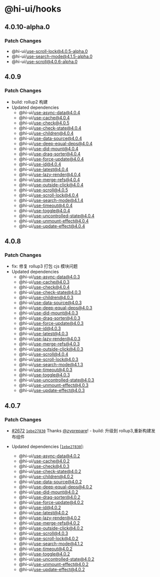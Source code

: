 # @hi-ui/hooks

## 4.0.10-alpha.0

### Patch Changes

- @hi-ui/use-scroll-lock@4.0.5-alpha.0
- @hi-ui/use-search-mode@4.1.5-alpha.0
- @hi-ui/use-scroll@4.0.6-alpha.0

## 4.0.9

### Patch Changes

- build: rollup2 构建
- Updated dependencies
  - @hi-ui/use-async-data@4.0.4
  - @hi-ui/use-cache@4.0.4
  - @hi-ui/use-check@4.0.5
  - @hi-ui/use-check-state@4.0.4
  - @hi-ui/use-children@4.0.4
  - @hi-ui/use-data-source@4.0.4
  - @hi-ui/use-deep-equal-deps@4.0.4
  - @hi-ui/use-did-mount@4.0.4
  - @hi-ui/use-drag-sorter@4.0.4
  - @hi-ui/use-force-update@4.0.4
  - @hi-ui/use-id@4.0.4
  - @hi-ui/use-latest@4.0.4
  - @hi-ui/use-lazy-render@4.0.4
  - @hi-ui/use-merge-refs@4.0.4
  - @hi-ui/use-outside-click@4.0.4
  - @hi-ui/use-scroll@4.0.5
  - @hi-ui/use-scroll-lock@4.0.4
  - @hi-ui/use-search-mode@4.1.4
  - @hi-ui/use-timeout@4.0.4
  - @hi-ui/use-toggle@4.0.4
  - @hi-ui/use-uncontrolled-state@4.0.4
  - @hi-ui/use-unmount-effect@4.0.4
  - @hi-ui/use-update-effect@4.0.4

## 4.0.8

### Patch Changes

- fix: 修复 rollup3 打包 cjs 模块问题
- Updated dependencies
  - @hi-ui/use-async-data@4.0.3
  - @hi-ui/use-cache@4.0.3
  - @hi-ui/use-check@4.0.4
  - @hi-ui/use-check-state@4.0.3
  - @hi-ui/use-children@4.0.3
  - @hi-ui/use-data-source@4.0.3
  - @hi-ui/use-deep-equal-deps@4.0.3
  - @hi-ui/use-did-mount@4.0.3
  - @hi-ui/use-drag-sorter@4.0.3
  - @hi-ui/use-force-update@4.0.3
  - @hi-ui/use-id@4.0.3
  - @hi-ui/use-latest@4.0.3
  - @hi-ui/use-lazy-render@4.0.3
  - @hi-ui/use-merge-refs@4.0.3
  - @hi-ui/use-outside-click@4.0.3
  - @hi-ui/use-scroll@4.0.4
  - @hi-ui/use-scroll-lock@4.0.3
  - @hi-ui/use-search-mode@4.1.3
  - @hi-ui/use-timeout@4.0.3
  - @hi-ui/use-toggle@4.0.3
  - @hi-ui/use-uncontrolled-state@4.0.3
  - @hi-ui/use-unmount-effect@4.0.3
  - @hi-ui/use-update-effect@4.0.3

## 4.0.7

### Patch Changes

- [#2672](https://github.com/XiaoMi/hiui/pull/2672) [`1ebe27830`](https://github.com/XiaoMi/hiui/commit/1ebe2783098b3a8cd980bd10076d67635463800e) Thanks [@zyprepare](https://github.com/zyprepare)! - build: 升级到 rollup3,重新构建发布组件

- Updated dependencies [[`1ebe27830`](https://github.com/XiaoMi/hiui/commit/1ebe2783098b3a8cd980bd10076d67635463800e)]:
  - @hi-ui/use-async-data@4.0.2
  - @hi-ui/use-cache@4.0.2
  - @hi-ui/use-check@4.0.3
  - @hi-ui/use-check-state@4.0.2
  - @hi-ui/use-children@4.0.2
  - @hi-ui/use-data-source@4.0.2
  - @hi-ui/use-deep-equal-deps@4.0.2
  - @hi-ui/use-did-mount@4.0.2
  - @hi-ui/use-drag-sorter@4.0.2
  - @hi-ui/use-force-update@4.0.2
  - @hi-ui/use-id@4.0.2
  - @hi-ui/use-latest@4.0.2
  - @hi-ui/use-lazy-render@4.0.2
  - @hi-ui/use-merge-refs@4.0.2
  - @hi-ui/use-outside-click@4.0.2
  - @hi-ui/use-scroll@4.0.3
  - @hi-ui/use-scroll-lock@4.0.2
  - @hi-ui/use-search-mode@4.1.2
  - @hi-ui/use-timeout@4.0.2
  - @hi-ui/use-toggle@4.0.2
  - @hi-ui/use-uncontrolled-state@4.0.2
  - @hi-ui/use-unmount-effect@4.0.2
  - @hi-ui/use-update-effect@4.0.2
